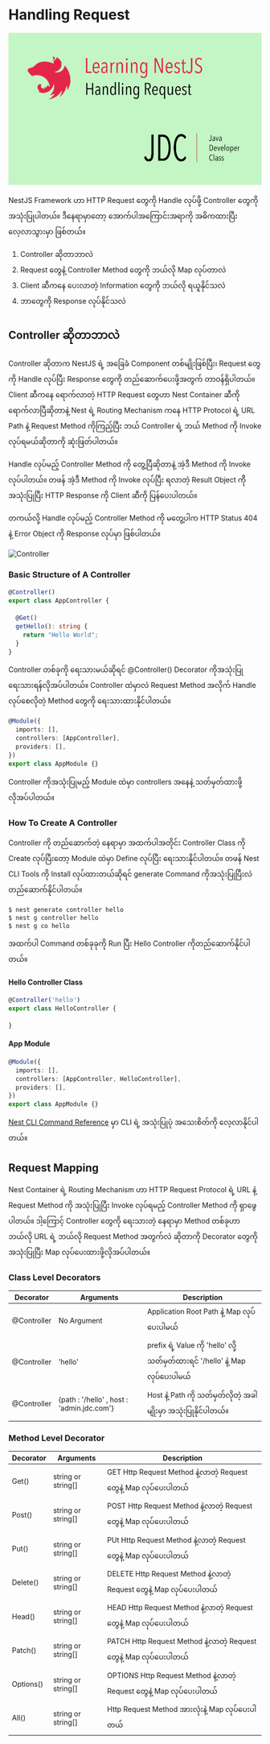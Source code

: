 # Handling Request
![Cover Image](/images/nest-learn-2.png)

NestJS Framework ဟာ HTTP Request တွေကို Handle လုပ်ဖို့ Controller တွေကို အသုံးပြုပါတယ်။ ဒီနေရာမှာတော့ အောက်ပါအကြောင်းအရာကို အဓိကထားပြီး လေ့လာသွားမှာ ဖြစ်တယ်။

1. Controller ဆိုတာဘာလဲ
2. Request တွေနဲဲ့ Controller Method တွေကို ဘယ်လို Map လုပ်တာလဲ
3. Client ဆီကနေ ပေးလာတဲ့ Information တွေကို ဘယ်လို ရယူနိုင်သလဲ
4. ဘာတွေကို Response လုပ်နိုင်သလဲ

## Controller ဆိုတာဘာလဲ

Controller ဆိုတာက NestJS ရဲ့ အခြေခံ Component တစ်မျိုးဖြစ်ပြီး၊ Request တွေကို Handle လုပ်ပြီး Response တွေကို တည်ဆောက်ပေးဖို့အတွက် တာဝန်ရှိပါတယ်။ Client ဆီကနေ ရောက်လာတဲ့ HTTP Request တွေဟာ Nest Container ဆီကို ရောက်လာပြီဆိုတာနဲ့ Nest ရဲ့ Routing Mechanism ကနေ HTTP Protocol ရဲ့ URL Path နဲ့ Request Method ကိုကြည့်ပြီး ဘယ် Controller ရဲ့ ဘယ် Method ကို Invoke လုပ်ရမယ်ဆိုတာကို ဆုံးဖြတ်ပါတယ်။

Handle လုပ်မည့် Controller Method ကို တွေ့ပြီဆိုတာနဲ့ အဲ့ဒီ Method ကို Invoke လုပ်ပါတယ်။ တဖန် အဲ့ဒီ Method ကို Invoke လုပ်ပြီး ရလာတဲ့ Result Object ကိို အသုံးပြုပြီး HTTP Response ကို Client ဆီကို ပြန်ပေးပါတယ်။

တကယ်လို့ Handle လုပ်မည့် Controller Method ကို မတွေ့ပါက HTTP Status 404 နဲ့ Error Object ကို Response လုပ်မှာ ဖြစ်ပါတယ်။

![Controller](https://github.com/minlwin/the-restaurant/raw/master/images/type2mvc.png)

### Basic Structure of A Controller

```typescript
@Controller()
export class AppController {

  @Get()
  getHello(): string {
    return "Hello World";
  }
}
```
Controller တစ်ခုကို ရေးသားမယ်ဆိုရင် @Controller() Decorator ကိုအသုံးပြုရေးသားရန်လိုအပ်ပါတယ်။ Controller ထဲမှာလဲ Request Method အလိုက် Handle လုပ်စေလိုတဲ့ Method တွေကို ရေးသားထားနိုင်ပါတယ်။

```typescript
@Module({
  imports: [],
  controllers: [AppController],
  providers: [],
})
export class AppModule {}
```
Controller ကိုအသုံးပြုမည့် Module ထဲမှာ controllers အနေနဲ့ သတ်မှတ်ထားဖို့လိုအပ်ပါတယ်။


### How To Create A Controller

Controller ကို တည်ဆောက်တဲ့ နေရာမှာ အထက်ပါအတိုင်း Controller Class ကို Create လုပ်ပြီးတော့ Module ထဲမှာ Define လုပ်ပြီး ရေးသားနိုင်ပါတယ်။ တဖန် Nest CLI Tools ကို Install လုပ်ထားတယ်ဆိုရင် generate Command ကိုအသုံးပြုပြီးလဲ တည်ဆောက်နိုင်ပါတယ်။

```shell
$ nest generate controller hello
$ nest g controller hello
$ nest g co hello
```

အထက်ပါ Command တစ်ခုခုကို Run ပြီး Hello Controller ကိုတည်ဆောက်နိုင်ပါတယ်။ 

#### Hello Controller Class
```typescript
@Controller('hello')
export class HelloController {
    
}
```

#### App Module
```typescript
@Module({
  imports: [],
  controllers: [AppController, HelloController],
  providers: [],
})
export class AppModule {}
```

[Nest CLI Command Reference](https://docs.nestjs.com/cli/usages) မှာ CLI ရဲ့ အသုံးပြုပုံ အသေးစိတ်ကို လေ့လာနိုင်ပါတယ်။


## Request Mapping

Nest Container ရဲ့ Routing Mechanism ဟာ HTTP Request Protocol ရဲ့ URL နဲ့ Request Method ကို အသုံးပြုပြီး Invoke လုပ်ရမည့် Controller Method ကို ရှာဖွေပါတယ်။ ဒါ့ကြောင့် Controller တွေကို ရေးသားတဲ့ နေရာမှာ Method တစ်ခုဟာ ဘယ်လို URL ရဲ့ ဘယ်လို Request Method အတွက်လဲ ဆိုတာကို Decorator တွေကို အသုံးပြုပြီး Map လုပ်ပေးထားဖို့လိုအပ်ပါတယ်။

### Class Level Decorators

| Decorator | Arguments | Description |
| --- | --- | --- |
| @Controller | No Argument | Application Root Path နဲ့ Map လုပ်ပေးပါမယ် |
| @Controller | 'hello' | prefix ရဲ့ Value ကို 'hello' လို့သတ်မှတ်ထားရင် '/hello' နဲ့ Map လုပ်ပေးပါမယ် |
| @Controller | {path : '/hello' , host : 'admin.jdc.com'} | Host နဲ့ Path ကို သတ်မှတ်လိုတဲ့ အခါမျိုးမှာ အသုံးပြုနိုင်ပါတယ်။ |

### Method Level Decorator

| Decorator | Arguments | Description |
| --- | --- | --- |
| Get() | string or string[] | GET Http Request Method နဲ့လာတဲ့ Request တွေနဲ့ Map လုပ်ပေးပါတယ် |
| Post() | string or string[] | POST Http Request Method နဲ့လာတဲ့ Request တွေနဲ့ Map လုပ်ပေးပါတယ် |
| Put() | string or string[] | PUt Http Request Method နဲ့လာတဲ့ Request တွေနဲ့ Map လုပ်ပေးပါတယ် |
| Delete() | string or string[] | DELETE Http Request Method နဲ့လာတဲ့ Request တွေနဲ့ Map လုပ်ပေးပါတယ် |
| Head() | string or string[] | HEAD Http Request Method နဲ့လာတဲ့ Request တွေနဲ့ Map လုပ်ပေးပါတယ် |
| Patch() | string or string[] | PATCH Http Request Method နဲ့လာတဲ့ Request တွေနဲ့ Map လုပ်ပေးပါတယ် |
| Options() | string or string[] | OPTIONS Http Request Method နဲ့လာတဲ့ Request တွေနဲ့ Map လုပ်ပေးပါတယ် |
| All() | string or string[] | Http Request Method အားလုံးနဲ့ Map လုပ်ပေးပါတယ် |



